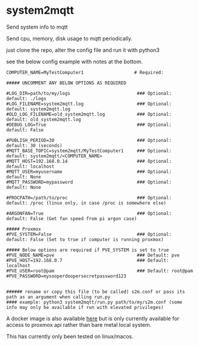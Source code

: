 # system2mqtt
Send system info to mqtt

Send cpu, memory, disk usage to mqtt periodically.

just clone the repo, alter the config file and run it with python3

see the below config example with notes at the bottom.

```
COMPUTER_NAME=MyTestComputer1                   # Required: 

##### UNCOMMENT ANY BELOW OPTIONS AS REQUIRED

#LOG_DIR=path/to/my/logs                         ### Optional: default: ./logs
#LOG_FILENAME=system2mqtt.log                    ### Optional: default: system2mqtt.log 
#OLD_LOG_FILENAME=old_system2mqtt.log            ### Optional: default: old_system2mqtt.log 
#DEBUG_LOG=True                                  ### Optional: default: False

#PUBLISH_PERIOD=30                               ### Optional: default: 30 (seconds)
#MQTT_BASE_TOPIC=system2mqtt/MyTestComputer1     ### Optional: default: system2mqtt/<COMPUTER_NAME>
#MQTT_HOST=192.168.0.14                          ### Optional: default: localhost
#MQTT_USER=myusername                            ### Optional: default: None
#MQTT_PASSWORD=mypassword                        ### Optional: default: None

#PROCPATH=/path/to/proc                          ### Optional: default: /proc (linux only, in case /proc is somewhere else)

#ARGONFAN=True                                   ### Optional: default: False (Get fan speed from pi argon case)

##### Proxmox
#PVE_SYSTEM=False                                ### Optional: default: False (Set to true if computer is running proxmox)

##### Below options are required if PVE_SYSTEM is set to true
#PVE_NODE_NAME=pve                               ### Default: pve                            
#PVE_HOST=192.168.0.7                            ### Default: localhost
#PVE_USER=root@pam                               ### Default: root@pam
#PVE_PASSWORD=mysooperdoopersecretpassword123


###### rename or copy this file (to be called) s2m.conf or pass its path as an argument when calling run.py
#### example: python3 system2mqtt/run.py path/to/my/s2m.conf (some info may only be available if run with elevated privileges)
```

A docker image is also available [here](https://hub.docker.com/repository/docker/optimusgreen/system2mqtt) but is only currently available for access to proxmox api rather than bare metal local system.

This has currently only been tested on linux/macos.